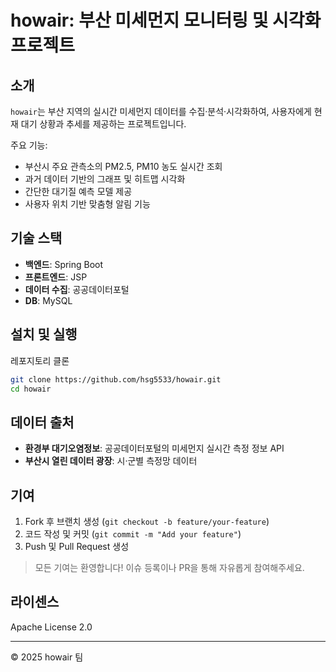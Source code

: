 # howair: 부산 미세먼지 모니터링 및 시각화 프로젝트

## 소개

`howair`는 부산 지역의 실시간 미세먼지 데이터를 수집·분석·시각화하여, 사용자에게 현재 대기 상황과 추세를 제공하는 프로젝트입니다.

주요 기능:

- 부산시 주요 관측소의 PM2.5, PM10 농도 실시간 조회
- 과거 데이터 기반의 그래프 및 히트맵 시각화
- 간단한 대기질 예측 모델 제공
- 사용자 위치 기반 맞춤형 알림 기능

## 기술 스택

- **백엔드**: Spring Boot
- **프론트엔드**: JSP
- **데이터 수집**: 공공데이터포털
- **DB**: MySQL

## 설치 및 실행

레포지토리 클론

```bash
git clone https://github.com/hsg5533/howair.git
cd howair
```

## 데이터 출처

- **환경부 대기오염정보**: 공공데이터포털의 미세먼지 실시간 측정 정보 API
- **부산시 열린 데이터 광장**: 시·군별 측정망 데이터

## 기여

1. Fork 후 브랜치 생성 (`git checkout -b feature/your-feature`)
2. 코드 작성 및 커밋 (`git commit -m "Add your feature"`)
3. Push 및 Pull Request 생성

> 모든 기여는 환영합니다! 이슈 등록이나 PR을 통해 자유롭게 참여해주세요.

## 라이센스

Apache License 2.0

---

© 2025 howair 팀
